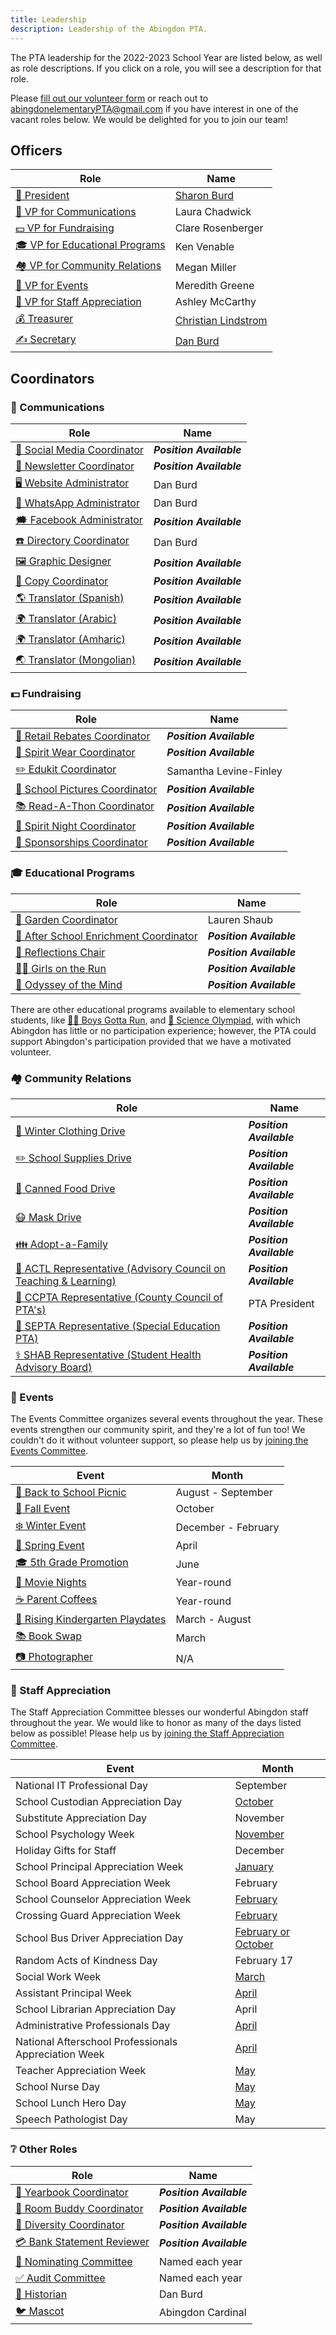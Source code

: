 ```yaml
---
title: Leadership
description: Leadership of the Abingdon PTA.
---
```


The PTA leadership for the 2022-2023 School Year are listed below, as well as role descriptions. If you click on a role, you will see a description for that role.

Please [fill out our volunteer form](https://docs.google.com/forms/d/e/1FAIpQLSdk4KJFIDuigz-EyhdPuWM_GejjZ5rpx9emd6jHxb2xKPQgGA/viewform?usp=sf_link) or reach out to abingdonelementaryPTA@gmail.com if you have interest in one of the vacant roles below. We would be delighted for you to join our team!

## Officers

| Role | Name |
|-|-|
| [🦸 President](/roles#-president) | [Sharon Burd](mailto:abingdonptapresident@gmail.com) |
| [📣 VP for Communications](/roles#-vice-president) | Laura Chadwick |
| [💵 VP for Fundraising](/roles#-vice-president) | Clare Rosenberger |
| [🎓 VP for Educational Programs](/roles#-vice-president) | Ken Venable |
| [🏘️ VP for Community Relations](/roles#-vice-president) | Megan Miller |
| [🎉 VP for Events](/roles#-vice-president) | Meredith Greene |
| [🙏 VP for Staff Appreciation](/roles#-vice-president) | Ashley McCarthy |
| [💰 Treasurer](/roles#-treasurer) | [Christian Lindstrom](mailto:abingdonptatreasurer@gmail.com) |
| [✍️ Secretary](/roles#-secretary) | [Dan Burd](mailto:abingdonptasecretary@gmail.com) |

## Coordinators

### 📣 Communications

| Role | Name |
|-|-|
| [📱 Social Media Coordinator](/roles#-social-media-coordinator) | ***Position Available*** |
| [📰 Newsletter Coordinator](/roles#-newsletter-coordinator) | ***Position Available*** |
| [🖥️ Website Administrator](/roles#-website-administrator) | Dan Burd |
| [💬 WhatsApp Administrator](/roles#-whatsapp-administrator) | Dan Burd |
| [🗯️ Facebook Administrator](/roles#-facebook-administrator) | ***Position Available*** |
| [☎️ Directory Coordinator](/roles#-directory-coordinator) | Dan Burd |
| [🖼️ Graphic Designer](/roles#-graphic-designer) | ***Position Available*** |
| [📄 Copy Coordinator](/roles#-copy-coordinator) | ***Position Available*** |
| [🌎 Translator (Spanish)](/roles#-translator) | ***Position Available*** |
| [🌍 Translator (Arabic)](/roles#-translator) | ***Position Available*** |
| [🌍 Translator (Amharic)](/roles#-translator) | ***Position Available*** |
| [🌏 Translator (Mongolian)](/roles#-translator) | ***Position Available*** |

### 💵 Fundraising

| Role | Name |
|-|-|
| [💸 Retail Rebates Coordinator](/roles#-retail-rebates-coordinator) | ***Position Available*** |
| [👕 Spirit Wear Coordinator](/roles#-spirit-wear-coordinator) | ***Position Available*** |
| [✏️ Edukit Coordinator](/roles#-edukit-coordinator) | Samantha Levine-Finley |
| [📸 School Pictures Coordinator](/roles#-school-pictures-coordinator) | ***Position Available*** |
| [📚 Read-A-Thon Coordinator](/roles#-read-a-thon-coordinator) | ***Position Available*** |
| [🌯 Spirit Night Coordinator](/roles#-spirit-night-coordinator) | ***Position Available*** |
| [🤝 Sponsorships Coordinator](/roles#-sponsorships-coordinator) | ***Position Available*** |

### 🎓 Educational Programs

| Role | Name |
|-|-|
| [🍅 Garden Coordinator](/roles#-garden-coordinator) | Lauren Shaub |
| [🔔 After School Enrichment Coordinator](/roles#-after-school-enrichment-coordinator) | ***Position Available*** |
| [🎨 Reflections Chair](/roles#-reflections-chair) | ***Position Available*** |
| [🏃‍♀️ Girls on the Run](/roles#-girls-on-the-run) | ***Position Available*** |
| [🧠 Odyssey of the Mind](/roles#-odyssey-of-the-mind) | ***Position Available*** |

There are other educational programs available to elementary school students, like [🏃‍♂️ Boys Gotta Run](https://www.boysgottarun.com), and [🔬 Science Olympiad](https://www.soinc.org/), with which Abingdon has little or no participation experience; however, the PTA could support Abingdon's participation provided that we have a motivated volunteer.

### 🏘️ Community Relations

| Role | Name |
|-|-|
| [🧥 Winter Clothing Drive](/roles#-winter-clothing-drive) | ***Position Available*** |
| [✏️ School Supplies Drive](/roles#-school-supplies-drive) | ***Position Available*** |
| [🥫 Canned Food Drive](/roles#-canned-food-drive) | ***Position Available*** |
| [😷 Mask Drive](/roles#-mask-drive) | ***Position Available*** |
| [👪 Adopt-a-Family](/roles#-adopt-a-family) | ***Position Available*** |
| [🧮 ACTL Representative (Advisory Council on Teaching & Learning)](/roles#-actl-representative) | ***Position Available*** |
| [🏫 CCPTA Representative (County Council of PTA's)](/roles#-ccpta-representative) | PTA President |
| [🏫 SEPTA Representative (Special Education PTA)](/roles#-septa-representative) | ***Position Available*** |
| [⚕️ SHAB Representative (Student Health Advisory Board)](/roles#-shab-representative) | ***Position Available*** |

### 🎉 Events

The Events Committee organizes several events throughout the year. These events strengthen our community spirit, and they're a lot of fun too! We couldn't do it without volunteer support, so please help us by [joining the Events Committee](https://docs.google.com/forms/d/e/1FAIpQLSdk4KJFIDuigz-EyhdPuWM_GejjZ5rpx9emd6jHxb2xKPQgGA/viewform?usp=sf_link).

| Event | Month |
|-|-|
| [👋 Back to School Picnic](/roles#-back-to-school-picnic) | August - September |
| [🍂 Fall Event](/roles#-fall-event) | October |
| [❄️ Winter Event](/roles#-winter-event) | December - February |
| [🌱 Spring Event](/roles#-spring-event) | April |
| [🎓 5th Grade Promotion](/roles#-5th-grade-promotion) | June |
| [🍿 Movie Nights](/roles#-movie-nights) | Year-round |
| [☕ Parent Coffees](/roles#-parent-coffees) | Year-round |
| [🎈 Rising Kindergarten Playdates](/roles#-rising-kindergarten-playdates) | March - August |
| [📚 Book Swap](/roles#-book-swap) | March |
| [📷 Photographer](/roles#-photographer) | N/A |

### 🙏 Staff Appreciation

The Staff Appreciation Committee blesses our wonderful Abingdon staff throughout the year. We would like to honor as many of the days listed below as possible! Please help us by [joining the Staff Appreciation Committee](https://docs.google.com/forms/d/e/1FAIpQLSdk4KJFIDuigz-EyhdPuWM_GejjZ5rpx9emd6jHxb2xKPQgGA/viewform?usp=sf_link).

| Event | Month |
|-|-|
| National IT Professional Day | September |
| School Custodian Appreciation Day | [October](https://www.apsva.us/post/national-custodian-appreciation-day-october-2-2021/) |
| Substitute Appreciation Day | November |
| School Psychology Week | [November](https://ala-apa.org/nlwd/) |
| Holiday Gifts for Staff | December |
| School Principal Appreciation Week | [January](https://www.governor.virginia.gov/newsroom/proclamations/proclamation/virginia-school-principal-appreciation-week.html) |
| School Board Appreciation Week | February |
| School Counselor Appreciation Week | [February](https://www.governor.virginia.gov/newsroom/proclamations/proclamation/national-school-counseling-week-1.html) |
| Crossing Guard Appreciation Week | [February](https://www.apsva.us/post/celebrate-crossing-guard-appreciation-week-2022-feb-7-11/) |
| School Bus Driver Appreciation Day | [February or October](https://www.governor.virginia.gov/newsroom/proclamations/proclamation/national-school-bus-safety-week-and-school-bus-transportation-employees-appreciation-day-3.html) |
| Random Acts of Kindness Day | February 17 |
| Social Work Week | [March](https://www.sswaa.org/school-social-work-week) |
| Assistant Principal Week | [April](https://www.naesp.org/programs/recognition/assistant-principals-week-ap-week/) |
| School Librarian Appreciation Day | April |
| Administrative Professionals Day | [April](https://en.wikipedia.org/wiki/Administrative_Professionals_Day) |
| National Afterschool Professionals Appreciation Week | [April](https://www.apsva.us/post/aps-celebrates-national-afterschool-professionals-appreciation-week/) |
| Teacher Appreciation Week | [May](https://www.doe.virginia.gov/teaching/recognition/index.shtml) |
| School Nurse Day | [May](https://www.governor.virginia.gov/newsroom/proclamations/proclamation/school-nurse-day-1.html) |
| School Lunch Hero Day | [May](https://schoolnutrition.org/schoollunchheroday/) |
| Speech Pathologist Day | May |

### ❔ Other Roles

| Role | Name |
|-|-|
| [📖 Yearbook Coordinator](/roles#-yearbook-coordinator) | ***Position Available*** |
| [🍎 Room Buddy Coordinator](/roles#-room-buddy-coordinator) | ***Position Available*** |
| [🗽 Diversity Coordinator](/roles#-diversity-coordinator) | ***Position Available*** |
| [💳 Bank Statement Reviewer](/roles#-bank-statement-reviewer) | ***Position Available*** |
| [🙋 Nominating Committee](/roles#-nominating-committee) | Named each year |
| [✅ Audit Committee](/roles#-audit-committee) | Named each year |
| [📜 Historian](/roles#-historian) | Dan Burd |
| [🐦 Mascot](/roles#-mascot) | Abingdon Cardinal |